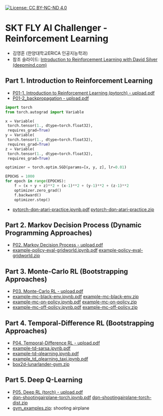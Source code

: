 [![License: CC BY-NC-ND 4.0](https://img.shields.io/badge/License-CC%20BY--NC--ND%204.0-lightgrey.svg)](https://creativecommons.org/licenses/by-nc-nd/4.0/)

# SKT FLY AI Challenger - Reinforcement Learning

- 김영훈 (한양대학교ERICA 인공지능학과)
- 참조 슬라이드: [Introduction to Reinforcement Learning with David Silver (deepmind.com)](https://www.deepmind.com/learning-resources/introduction-to-reinforcement-learning-with-david-silver)
 
## Part 1. Introduction to Reinforcement Learning

- [P01-1. Introduction to Reinforcement Learning (pytorch) - upload.pdf](https://www.slideshare.net/secret/1Eo98Cqlw9HdhT)
- [P01-2_backpropagation - upload.pdf](https://www.slideshare.net/secret/5Rj6LZGFgbm08i)<!-- - [P01-3. Building A Practice System - Windows+Miniconda.pdf](https://www.slideshare.net/secret/zFN7xRTmNRBmxs) -->

```python
import torch
from torch.autograd import Variable

x = Variable(
 torch.tensor(1., dtype=torch.float32),
 requires_grad=True)
y = Variable(
 torch.tensor(1., dtype=torch.float32),
 requires_grad=True)
z = Variable(
 torch.tensor(1., dtype=torch.float32),
 requires_grad=True)

optimizer = torch.optim.SGD(params=[x, y, z], lr=0.01)

EPOCHS = 1000
for epoch in range(EPOCHS):
    f = (x + y + z)**2 + (x-1)**2 + (y-1)**2 + (z-1)**2
    optimizer.zero_grad()
    f.backward()
    optimizer.step()
```

- [pytorch-dqn-atari-practice.ipynb.pdf](https://github.com/nongaussian/class-2023-skt-fly-ai/files/12269507/pytorch-dqn-atari-practice.ipynb.pdf) 
 [pytorch-dqn-atari-practice.zip](https://github.com/nongaussian/class-2023-skt-fly-ai/files/12269606/pytorch-dqn-atari-practice.zip)

## Part 2. Markov Decision Process (Dynamic Programming Approaches)

- [P02. Markov Decision Process - upload.pdf](https://www.slideshare.net/secret/ktUmYma9aVGIDu)
- [example-policy-eval-gridworld.ipynb.pdf](https://github.com/nongaussian/class-2023-skt-fly-ai/files/12269509/example-policy-eval-gridworld.ipynb.pdf) [example-policy-eval-gridworld.zip](https://github.com/nongaussian/class-2023-skt-fly-ai/files/12269609/example-policy-eval-gridworld.zip)<!-- - [example-policy-eval-pathfinding.ipynb.pdf](https://github.com/nongaussian/class-2023-skt-fly-ai/files/12269510/example-policy-eval-pathfinding.ipynb.pdf) [example-policy-eval-pathfinding.zip](https://github.com/nongaussian/class-2023-skt-fly-ai/files/12269610/example-policy-eval-pathfinding.zip)-->

## Part 3. Monte-Carlo RL (Bootstrapping Approaches)

- [P03. Monte-Carlo RL - upload.pdf](https://www.slideshare.net/secret/22L8VzdfkxHQ6e)
- [example-mc-black-env.ipynb.pdf](https://github.com/nongaussian/class-2023-skt-fly-ai/files/12269241/example-mc-black-env.ipynb.pdf) [example-mc-black-env.zip](https://github.com/nongaussian/class-2023-skt-fly-ai/files/12269611/example-mc-black-env.zip)
- [example-mc-on-policy.ipynb.pdf](https://github.com/nongaussian/class-2023-skt-fly-ai/files/12269242/example-mc-on-policy.ipynb.pdf) [example-mc-on-policy.zip](https://github.com/nongaussian/class-2023-skt-fly-ai/files/12269614/example-mc-on-policy.zip)
- [example-mc-off-policy.ipynb.pdf](https://github.com/nongaussian/class-2023-skt-fly-ai/files/12269244/example-mc-off-policy.ipynb.pdf) [example-mc-off-policy.zip](https://github.com/nongaussian/class-2023-skt-fly-ai/files/12269613/example-mc-off-policy.zip)


## Part 4. Temporal-Difference RL (Bootstrapping Approaches)

- [P04. Temporal-Difference RL - upload.pdf](https://www.slideshare.net/secret/6UBX0iRcVKEnjW)
- [example-td-sarsa.ipynb.pdf](https://github.com/nongaussian/class-2023-skt-fly-ai/files/12269246/example-td-sarsa.ipynb.pdf)
- [example-td-qlearning.ipynb.pdf](https://github.com/nongaussian/class-2023-skt-fly-ai/files/12269247/example-td-qlearning.ipynb.pdf)
- [example_td_qlearning_taxi.ipynb.pdf](https://github.com/nongaussian/class-2023-skt-fly-ai/files/12269248/example_td_qlearning_taxi.ipynb.pdf)<!-- - [example-td-qlearning-cliffwalking.ipynb.pdf](https://github.com/nongaussian/class-2023-skt-fly-ai/files/12269249/example-td-qlearning-cliffwalking.ipynb.pdf) -->
- [box2d-lunarlander-gym.zip](https://github.com/nongaussian/class-2024-skt-fly-ai/files/13853892/box2d-lunarlander-gym.zip)


## Part 5. Deep Q-Learning

- [P05. Deep RL (torch) - upload.pdf](https://www.slideshare.net/secret/EDCnQQoVG9T3D1)
- [dqn-shootingairplane-torch.ipynb.pdf](https://github.com/nongaussian/class-2023-skt-fly-ai/files/12269251/dqn-shootingairplane-torch.ipynb.pdf) [dqn-shootingairplane-torch-dist.zip](https://github.com/nongaussian/class-2024-skt-fly-ai/files/13830379/dqn-shootingairplane-torch-dist.zip)
- [gym_examples.zip](https://github.com/nongaussian/class-2023-skt-fly-ai/files/12269252/gym_examples.zip): shooting airplane  <!-- - [gym_examples(pathfinder).zip](https://github.com/nongaussian/class-2023-skt-fly-ai/files/12269253/gym_examples.pathfinder.zip)--> <!-- - [dqn-omok-1-player.ipynb.pdf](https://github.com/nongaussian/class-2023-skt-fly-ai/files/12269256/dqn-omok-1-player.ipynb.pdf) -->

